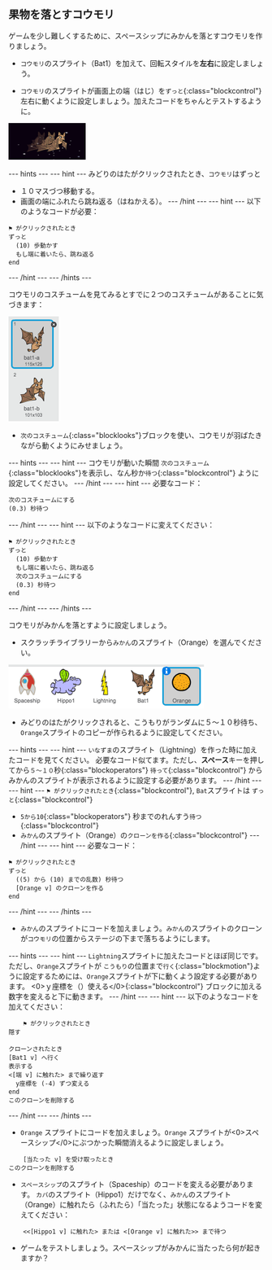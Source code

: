 ## 果物を落とすコウモリ

ゲームを少し難しくするために、スペースシップにみかんを落とすコウモリを作りましょう。

+ `コウモリ`のスプライト（Bat1）を加えて、回転スタイルを**左右**に設定しましょう。

+ `コウモリ`のスプライトが画面上の端（はじ）を`ずっと`{:class="blockcontrol"}左右に動くように設定しましょう。加えたコードをちゃんとテストするように。

![スクリーンショット](images/invaders-bat.png)

\--- hints \--- \--- hint \--- みどりのはたがクリックされたとき、`コウモリ`はずっと

+ １０マスづつ移動する。
+ 画面の端にふれたら跳ね返る（はねかえる）。 \--- /hint \--- \--- hint \--- 以下のようなコードが必要：

```blocks
⚑ がクリックされたとき
ずっと 
  (10) 歩動かす
  もし端に着いたら、跳ね返る
end
```

\--- /hint \--- \--- /hints \---

コウモリのコスチュームを見てみるとすでに２つのコスチュームがあることに気づきます：

![スクリーンショット](images/invaders-bat-costume.png)

+ `次のコスチューム`{:class="blocklooks"}ブロックを使い、コウモリが羽ばたきながら動くようにみせましょう。

\--- hints \--- \--- hint \--- コウモリが動いた瞬間 `次のコスチューム`{:class="blocklooks"}を表示し、なん秒か`待つ`{:class="blockcontrol"} ように設定してください。 \--- /hint \--- \--- hint \--- 必要なコード：

```blocks
次のコスチュームにする
(0.3) 秒待つ
```

\--- /hint \--- \--- hint \--- 以下のようなコードに変えてください：

```blocks
⚑ がクリックされたとき
ずっと 
  (10) 歩動かす
  もし端に着いたら、跳ね返る
  次のコスチュームにする
  (0.3) 秒待つ
end
```

\--- /hint \--- \--- /hints \---

コウモリがみかんを落とすように設定しましょう。

+ スクラッチライブラリーから`みかん`のスプライト（Orange）を選んでください。

![スクリーンショット](images/invaders-orange.png)

+ みどりのはたがクリックされると、こうもりがランダムに５～１０秒待ち、`Orange`スプライトのコピーが作られるように設定してください。

\--- hints \--- \--- hint \--- `いなずま`のスプライト（Lightning）を作った時に加えたコードを見てください。 必要なコード似てます。ただし、**スペース**キーを押してから`５～１０`秒{:class="blockoperators"} `待って`{:class="blockcontrol"} からみかんのスプライトが表示されるように設定する必要があります。 \--- /hint \--- \--- hint \--- `⚑ がクリックされたとき`{:class="blockcontrol"}, `Bat`スプライトは `ずっと`{:class="blockcontrol"}

+ `5から10`{:class="blockoperators"} 秒までのれんすう`待つ`{:class="blockcontrol"}
+ `みかん`のスプライト（Orange）の`クローンを作る`{:class="blockcontrol"} \--- /hint \--- \--- hint \--- 必要なコード：

```blocks
⚑ がクリックされたとき
ずっと 
  ((5) から (10) までの乱数) 秒待つ
  [Orange v] のクローンを作る
end
```

\--- /hint \--- \--- /hints \---

+ `みかん`のスプライトにコードを加えましょう。`みかん`のスプライトのクローンが`コウモリ`の位置からステージの下まで落ちるようにします。

\--- hints \--- \--- hint \--- `Lightning`スプライトに加えたコードとほぼ同じです。ただし、`Orange`スプライトが `こうもり`の位置まで`行く`{:class="blockmotion"}ように設定するためには、`Orange`スプライトが下に動くよう設定する必要があります。 <0>ｙ座標を（）使える</0>{:class="blockcontrol"} ブロックに加える数字を変えると下に動きます。 \--- /hint \--- \--- hint \--- 以下のようなコードを加えてください：

```blocks
    ⚑ がクリックされたとき
隠す

クローンされたとき
[Bat1 v] へ行く
表示する
<[端 v] に触れた> まで繰り返す 
  y座標を (-4) ずつ変える
end
このクローンを削除する

```

\--- /hint \--- \--- /hints \---

+ `Orange` スプライトにコードを加えましょう。`Orange` スプライトが<0>スペースシップ</0>にぶつかった瞬間消えるように設定しましょう。 

```blocks
    [当たった v] を受け取ったとき
このクローンを削除する
```

+ `スペースシップ`のスプライト（Spaceship）のコードを変える必要があります。 `カバ`のスプライト（Hippo1）だけでなく、`みかん`のスプライト（Orange）に触れたら（ふれたら）「当たった」状態になるようコードを変えてください：

```blocks
    <<[Hippo1 v] に触れた> または <[Orange v] に触れた>> まで待つ
```

+ ゲームをテストしましょう。スペースシップがみかんに当たったら何が起きますか？